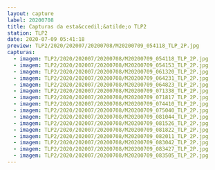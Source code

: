 ```yaml
---
layout: capture
label: 20200708
title: Capturas da esta&ccedil;&atilde;o TLP2
station: TLP2
date: 2020-07-09 05:41:18
preview: TLP2/2020/202007/20200708/M20200709_054118_TLP_2P.jpg
capturas:
  - imagem: TLP2/2020/202007/20200708/M20200709_054118_TLP_2P.jpg
  - imagem: TLP2/2020/202007/20200708/M20200709_054153_TLP_2P.jpg
  - imagem: TLP2/2020/202007/20200708/M20200709_061320_TLP_2P.jpg
  - imagem: TLP2/2020/202007/20200708/M20200709_064231_TLP_2P.jpg
  - imagem: TLP2/2020/202007/20200708/M20200709_064823_TLP_2P.jpg
  - imagem: TLP2/2020/202007/20200708/M20200709_071338_TLP_2P.jpg
  - imagem: TLP2/2020/202007/20200708/M20200709_071817_TLP_2P.jpg
  - imagem: TLP2/2020/202007/20200708/M20200709_074410_TLP_2P.jpg
  - imagem: TLP2/2020/202007/20200708/M20200709_075040_TLP_2P.jpg
  - imagem: TLP2/2020/202007/20200708/M20200709_081044_TLP_2P.jpg
  - imagem: TLP2/2020/202007/20200708/M20200709_081526_TLP_2P.jpg
  - imagem: TLP2/2020/202007/20200708/M20200709_081822_TLP_2P.jpg
  - imagem: TLP2/2020/202007/20200708/M20200709_082011_TLP_2P.jpg
  - imagem: TLP2/2020/202007/20200708/M20200709_083042_TLP_2P.jpg
  - imagem: TLP2/2020/202007/20200708/M20200709_083427_TLP_2P.jpg
  - imagem: TLP2/2020/202007/20200708/M20200709_083505_TLP_2P.jpg
---
```

